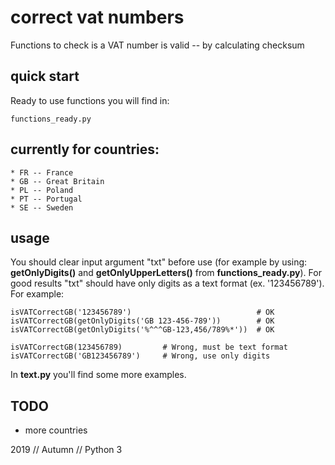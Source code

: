 

# correct vat numbers
Functions to check is a VAT number is valid -- by calculating checksum 


## quick start
Ready to use functions you will find in:
```
functions_ready.py
```


## currently for countries: 
```
* FR -- France
* GB -- Great Britain
* PL -- Poland
* PT -- Portugal
* SE -- Sweden
```


## usage
You should clear input argument "txt" before use (for example by using: **getOnlyDigits()** and **getOnlyUpperLetters()** from **functions_ready.py**). For good results "txt" should have only digits as a text format (ex. '123456789').
For example:
```
isVATCorrectGB('123456789')                            # OK
isVATCorrectGB(getOnlyDigits('GB 123-456-789'))        # OK
isVATCorrectGB(getOnlyDigits('%^^^GB-123,456/789%*'))  # OK

isVATCorrectGB(123456789)         # Wrong, must be text format
isVATCorrectGB('GB123456789')     # Wrong, use only digits
```
In **text.py** you'll find some more examples.


## TODO
* more countries



2019 // Autumn // Python 3
